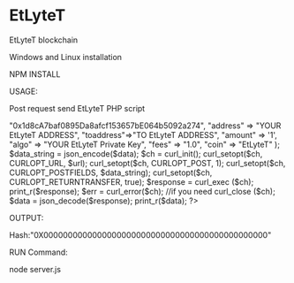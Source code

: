 # EtLyteT
EtLyteT blockchain

Windows and Linux installation

NPM INSTALL

USAGE: 

Post request send EtLyteT PHP script

<?php
$url = "http://localhost:8080/v1/send/eth";
$data = array("contract" => "0x1d8cA7baf0895Da8afcf153657bE064b5092a274",
	   		  "address" => "YOUR EtLyteT ADDRESS",
	   		  "toaddress"=>"TO EtLyteT ADDRESS",
	   		  "amount" => '1',
	   		  "algo" => "YOUR EtLyteT Private Key", 
	   		  "fees" =>  "1.0",
	   		  "coin" =>  "EtLyteT"
			);
    $data_string = json_encode($data);
            $ch = curl_init();
            curl_setopt($ch, CURLOPT_URL, $url);
            curl_setopt($ch, CURLOPT_POST, 1);
			curl_setopt($ch, CURLOPT_POSTFIELDS,
            $data_string);
            curl_setopt($ch, CURLOPT_RETURNTRANSFER, true);
            $response = curl_exec ($ch);
            print_r($response);
            $err = curl_error($ch);  //if you need
            curl_close ($ch);
             $data = json_decode($response);
             print_r($data);
?>

OUTPUT:

Hash:"0X0000000000000000000000000000000000000000000000"

RUN Command:

node server.js


